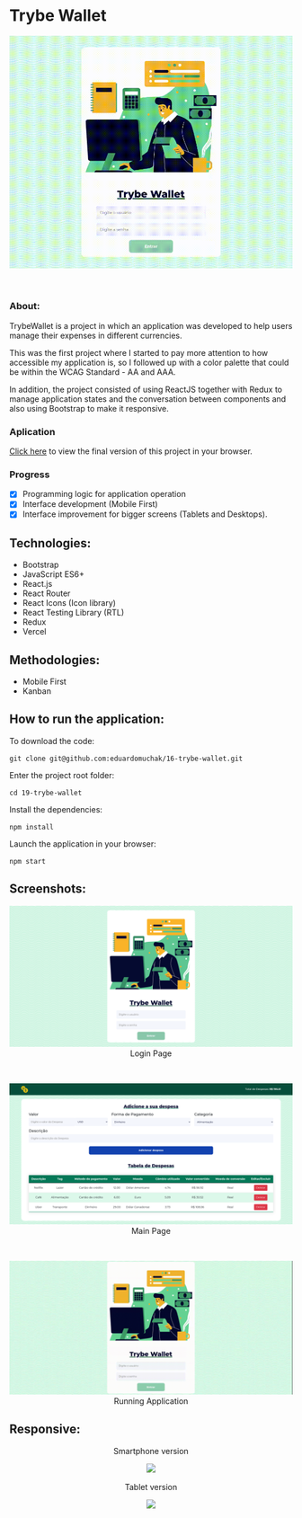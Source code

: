 # Trybe Wallet

<p align="center">
  <img 
    src="./screenshots/trybewallet.gif"
  >
</p>
</br>

### About:

TrybeWallet is a project in which an application was developed to help users manage their expenses in different currencies.

This was the first project where I started to pay more attention to how accessible my application is, so I followed up with a color palette that could be within the WCAG Standard - AA and AAA.

In addition, the project consisted of using ReactJS together with Redux to manage application states and the conversation between components and also using Bootstrap to make it responsive.

### Aplication

[Click here](https://trybewallet-eduardomuchak.vercel.app/) to view the final version of this project in your browser.

### Progress

- [x] Programming logic for application operation
- [x] Interface development (Mobile First)
- [x] Interface improvement for bigger screens (Tablets and Desktops).

## Technologies:

- Bootstrap
- JavaScript ES6+
- React.js
- React Router
- React Icons (Icon library)
- React Testing Library (RTL)
- Redux
- Vercel

## Methodologies:

- Mobile First
- Kanban

## How to run the application:

To download the code:

```
git clone git@github.com:eduardomuchak/16-trybe-wallet.git
```

Enter the project root folder:

```
cd 19-trybe-wallet
```

Install the dependencies:

```
npm install
```

Launch the application in your browser:

```
npm start
```

## Screenshots:

<p align="center">
  <img 
    src="./screenshots/screenshot02.png"
  >
  Login Page
</p>
</br>
<p align="center">
  <img 
    src="./screenshots/screenshot01.png"
  >
  Main Page
</p>
</br>
<p align="center">
  <img 
    src="./screenshots/trybewallet2.gif"
  >
  Running Application
</p>

## Responsive:

<p align="center">
  Smartphone version
</p>
<p align="center">
  <img 
    src="./screenshots/smartphone.gif"
  >
</p>

<p align="center">
  Tablet version
</p>
<p align="center">
  <img 
    src="./screenshots/tablet.gif"
  >
</p>
